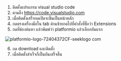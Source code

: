 1) ติดตั้งแปรแกรม visual studio code
2) ตามลิ้ง https://code.visualstudio.com
3) เมื่อติดตั้งเสร็จกดเปิดจะขึ้นเป็นหน้าหลัก
4) กดตรงเครื่องมือใน tab ด้านซ้ายกดไปที่คำสั่งที่ชื่อว่า Extensions
5) กดที่ช่องค้นหา แล้วพิมพ์ว่า platformio แล้วเลือกอันแรก

![platformio-logo-72404372CF-seeklogo com](https://user-images.githubusercontent.com/98944174/154100773-2878a11a-2b4b-431b-aeef-3cb223c03c8a.png)

6) กด download และติดตั้ง
7) เมื่อติดตั้งสำเร็จก็เป็นอันเสร็จสิ้น
